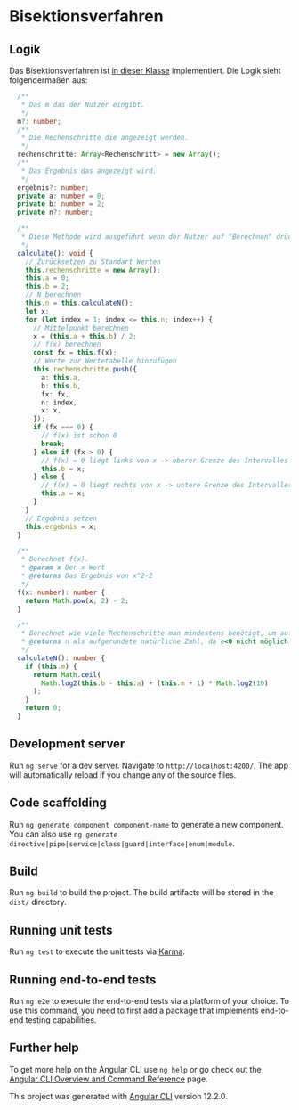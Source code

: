 # Bisektionsverfahren

## Logik

Das Bisektionsverfahren ist [in dieser Klasse](./src/app/app.component.ts) implementiert.
Die Logik sieht folgendermaßen aus:

```typescript
  /**
   * Das m das der Nutzer eingibt.
   */
  m?: number;
  /**
   * Die Rechenschritte die angezeigt werden.
   */
  rechenschritte: Array<Rechenschritt> = new Array();
  /**
   * Das Ergebnis das angezeigt wird.
   */
  ergebnis?: number;
  private a: number = 0;
  private b: number = 2;
  private n?: number;

  /**
   * Diese Methode wird ausgeführt wenn der Nutzer auf "Berechnen" drückt.
   */
  calculate(): void {
    // Zurücksetzen zu Standart Werten
    this.rechenschritte = new Array();
    this.a = 0;
    this.b = 2;
    // N berechnen
    this.n = this.calculateN();
    let x;
    for (let index = 1; index <= this.n; index++) {
      // Mittelpunkt berechnen
      x = (this.a + this.b) / 2;
      // f(x) berechnen
      const fx = this.f(x);
      // Werte zur Wertetabelle hinzufügen
      this.rechenschritte.push({
        a: this.a,
        b: this.b,
        fx: fx,
        n: index,
        x: x,
      });
      if (fx === 0) {
        // f(x) ist schon 0
        break;
      } else if (fx > 0) {
        // f(x) = 0 liegt links von x -> oberer Grenze des Intervalles setzen
        this.b = x;
      } else {
        // f(x) = 0 liegt rechts von x -> untere Grenze des Intervalles setzen
        this.a = x;
      }
    }
    // Ergebnis setzen
    this.ergebnis = x;
  }

  /**
   * Berechnet f(x).
   * @param x Der x Wert
   * @returns Das Ergebnis von x^2-2
   */
  f(x: number): number {
    return Math.pow(x, 2) - 2;
  }

  /**
   * Berechnet wie viele Rechenschritte man mindestens benötigt, um auf die angegebene Genauigkeit zu kommen
   * @returns n als aufgerundete natürliche Zahl, da n<0 nicht möglich ist
   */
  calculateN(): number {
    if (this.m) {
      return Math.ceil(
        Math.log2(this.b - this.a) + (this.m + 1) * Math.log2(10)
      );
    }
    return 0;
  }
```

## Development server

Run `ng serve` for a dev server. Navigate to `http://localhost:4200/`. The app will automatically reload if you change any of the source files.

## Code scaffolding

Run `ng generate component component-name` to generate a new component. You can also use `ng generate directive|pipe|service|class|guard|interface|enum|module`.

## Build

Run `ng build` to build the project. The build artifacts will be stored in the `dist/` directory.

## Running unit tests

Run `ng test` to execute the unit tests via [Karma](https://karma-runner.github.io).

## Running end-to-end tests

Run `ng e2e` to execute the end-to-end tests via a platform of your choice. To use this command, you need to first add a package that implements end-to-end testing capabilities.

## Further help

To get more help on the Angular CLI use `ng help` or go check out the [Angular CLI Overview and Command Reference](https://angular.io/cli) page.

This project was generated with [Angular CLI](https://github.com/angular/angular-cli) version 12.2.0.

